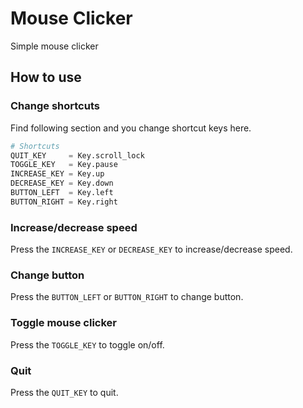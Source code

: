 # Mouse Clicker
Simple mouse clicker


## How to use

### Change shortcuts
Find following section and you change shortcut keys here.
```py
# Shortcuts
QUIT_KEY     = Key.scroll_lock
TOGGLE_KEY   = Key.pause
INCREASE_KEY = Key.up
DECREASE_KEY = Key.down
BUTTON_LEFT  = Key.left
BUTTON_RIGHT = Key.right
```

### Increase/decrease speed
Press the `INCREASE_KEY` or `DECREASE_KEY` to increase/decrease speed.

### Change button
Press the `BUTTON_LEFT` or `BUTTON_RIGHT` to change button.

### Toggle mouse clicker
Press the `TOGGLE_KEY` to toggle on/off.

### Quit
Press the `QUIT_KEY` to quit.
